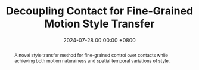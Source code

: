 ---
title:          "Decoupling Contact for Fine-Grained Motion Style Transfer"
date:           2024-07-28 00:00:00 +0800
selected:       false
pub:            "ACM SIGGRAPH Asia (Conference Track)"
pub_pre:        ""
# pub_post:       "Conference Tracks"
pub_last:       ""
pub_date:       "2024"

abstract: >-
  A novel style transfer method for fine-grained control over contacts while achieving both motion naturalness and spatial temporal variations of style.  

cover:          /assets/images/publications/Decoupling_Contact.jpg
authors:
  - Xiangjun Tang
  - Linjun Wu
  - He Wang
  - Yiqian Wu
  - Bo Hu
  - Songnan Li
  - Xu Gong
  - Yuchen Liao
  - Qilong Kou
  - Xiaogang Jin
links:
  Paper: https://dl.acm.org/doi/10.1145/3680528.3687609
  Arxiv: https://arxiv.org/abs/2409.05387
  Video: http://www.cad.zju.edu.cn/home/jin/SigA20241/demo.mp4
  Project: http://www.cad.zju.edu.cn/home/jin/SigA20241/Decoupling_Contact.htm
  Supplementary: http://www.cad.zju.edu.cn/home/jin/SigA20241/supplemental_material.pdf
--- 